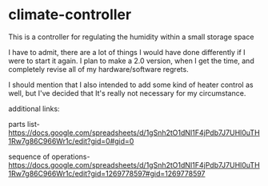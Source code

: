 # climate-controller
This is a controller for regulating the humidity within a small storage space

I have to admit, there are a lot of things I would have done differently if I were to start it again.
I plan to make a 2.0 version, when I get the time, and completely revise all of my hardware/software regrets.

I should mention that I also intended to add some kind of heater control as well, but I've decided that
It's really not necessary for my circumstance.



additional links:

parts list-     https://docs.google.com/spreadsheets/d/1gSnh2tO1dNI1F4jPdb7J7UHl0uTH1Rw7g86C966Wr1c/edit?gid=0#gid=0

sequence of operations-     https://docs.google.com/spreadsheets/d/1gSnh2tO1dNI1F4jPdb7J7UHl0uTH1Rw7g86C966Wr1c/edit?gid=1269778597#gid=1269778597
